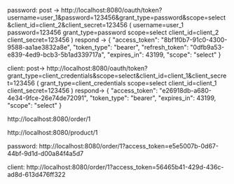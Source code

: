 password:
post -> 
http://localhost:8080/oauth/token?username=user_1&password=123456&grant_type=password&scope=select&client_id=client_2&client_secret=123456
(
username=user_1
password=123456
grant_type=password
scope=select
client_id=client_2
client_secret=123456
)
respond -> 
{
    "access_token": "8bf1f0b7-91c0-4300-9588-aa1ae3832a8e",
    "token_type": "bearer",
    "refresh_token": "0dfb9a53-e839-4ed9-bcb3-5b1ad339717a",
    "expires_in": 43199,
    "scope": "select"
}

client:
post->
http://localhost:8080/oauth/token?grant_type=client_credentials&scope=select&client_id=client_1&client_secret=123456
(
grant_type=client_credentials
scope=select
client_id=client_1
client_secret=123456
)
respond->
{
    "access_token": "e26918db-a680-4e34-9fce-26e74de72091",
    "token_type": "bearer",
    "expires_in": 43199,
    "scope": "select"
}

http://localhost:8080/order/1

http://localhost:8080/product/1

password:
http://localhost:8080/order/1?access_token=e5e5007b-0d67-44bf-9d1d-d00a84f4a5d7

client:
http://localhost:8080/order/1?access_token=56465b41-429d-436c-ad8d-613d476ff322